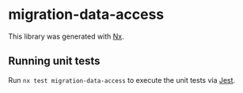 # migration-data-access

This library was generated with [Nx](https://nx.dev).

## Running unit tests

Run `nx test migration-data-access` to execute the unit tests via [Jest](https://jestjs.io).
